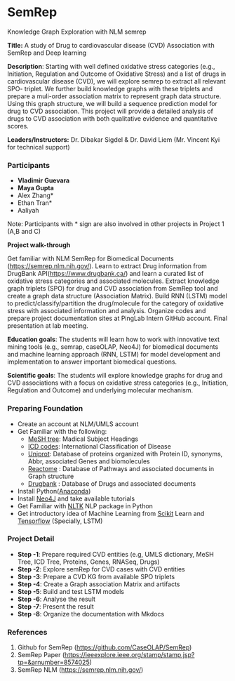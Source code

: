 # SemRep

Knowledge Graph Exploration with NLM semrep

**Title:** A study of Drug to cardiovascular disease (CVD) Association with SemRep and Deep learning

**Description**: Starting with well defined oxidative stress categories (e.g., Initiation, Regulation and Outcome of Oxidative Stress) and a list of drugs in cardiovascular disease (CVD), we will explore semrep to extract all relevant SPO- triplet. We further build knowledge graphs with these triplets and prepare a muli-order association matrix to represent graph data structure. Using this graph structure, we will build a sequence prediction model for drug to CVD association. This project will provide a detailed analysis of drugs to CVD association with both qualitative evidence and quantitative scores.

**Leaders/Instructors:**
Dr. Dibakar Sigdel & Dr. David Liem (Mr. Vincent Kyi for technical support)

### Participants
- **Vladimir Guevara**
- **Maya Gupta**
- Alex Zhang*
- Ethan Tran*
- Aaliyah

Note: Participants with * sign are also involved in other projects in Project 1 (A,B and C)

**Project walk-through**

Get familiar with NLM SemRep for Biomedical Documents (https://semrep.nlm.nih.gov/).
Learn to extract Drug information from DrugBank API(https://www.drugbank.ca/) and learn a curated list of oxidative stress categories and associated molecules.
Extract knowledge graph triplets (SPO) for drug and CVD association from SemRep tool and create a graph data structure (Association Matrix).
Build RNN (LSTM)  model to predict/classify/partition the drug/molecule for the category of oxidative stress with associated information and analysis.
Organize codes and prepare project documentation sites at PingLab Intern GitHub account.
Final presentation at lab meeting.

**Education goals**: The students will learn how to work with innovative text mining tools (e.g., semrap, caseOLAP, Neo4J)  for biomedical documents and machine learning approach (RNN, LSTM)  for model development and implementation to answer important biomedical questions.

**Scientific goals**: The students will explore knowledge graphs for drug and CVD associations with a focus on oxidative stress categories (e.g., Initiation, Regulation and Outcome) and underlying molecular mechanism.


### Preparing Foundation
- Create an account at NLM/UMLS account
- Get Familiar with the following:
    - [MeSH tree](https://meshb.nlm.nih.gov/treeView): Madical Subject Headings
    - [ICD codes](https://icd.who.int/browse11/l-m/en): International Classification of Disease
    - [Uniprot](https://www.uniprot.org): Database of proteins organized with Protein ID, synonyms, Abbr, associated Genes and biomolecules
    - [Reactome](https://reactome.org) : Database of Pathways and associated documents in Graph structure
    - [Drugbank](https://www.drugbank.ca) : Database of Drugs and associated documents
- Install Python([Anaconda](https://www.anaconda.com/products/individual))
- Install [Neo4J](https://neo4j.com/) and take available tutorials
- Get Familiar with [NLTK](https://www.nltk.org/) NLP package in Python
- Get introductory idea of Machine Learning from [Scikit](https://scikit-learn.org/stable) Learn and [Tensorflow](https://www.tensorflow.org/) (Specially, LSTM)

### Project Detail

- **Step -1**: Prepare required CVD entities (e.g, UMLS dictionary, MeSH Tree, ICD Tree, Proteins, Genes, RNASeq, Drugs)
- **Step -2**: Explore semRep for CVD cases with CVD entities
- **Step -3**: Prepare a CVD KG from available SPO triplets
- **Step -4**: Create a Graph association Matrix and artifacts
- **Step -5**: Build and test LSTM models
- **Step -6**: Analyse the result
- **Step -7**: Present the result
- **Step -8**: Organize the documentation with Mkdocs


### References

1. Github for SemRep (https://github.com/CaseOLAP/SemRep)
2. SemRep Paper (https://ieeexplore.ieee.org/stamp/stamp.jsp?tp=&arnumber=8574025)
3. SemRep NLM (https://semrep.nlm.nih.gov/)
